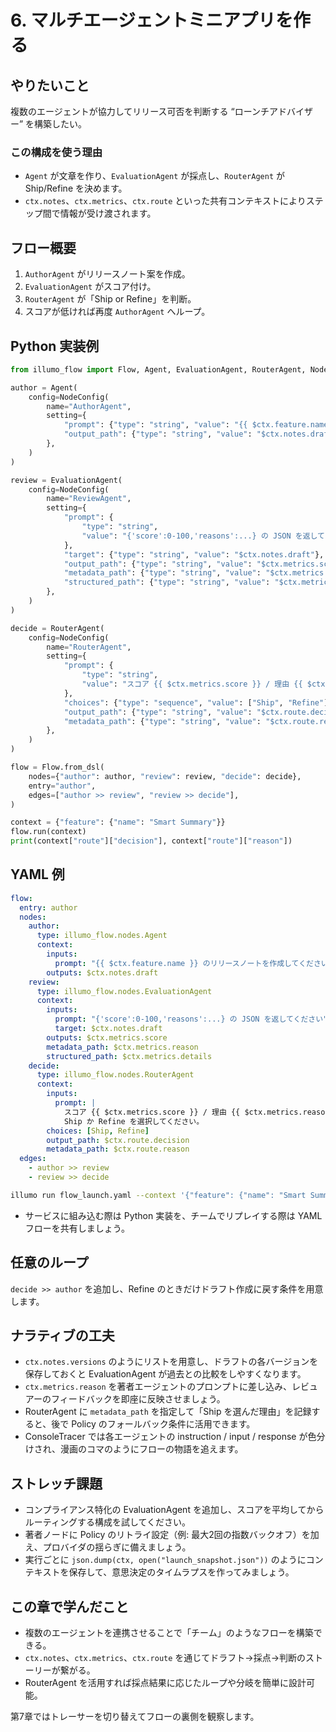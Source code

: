 # 6. マルチエージェントミニアプリを作る

## やりたいこと
複数のエージェントが協力してリリース可否を判断する “ローンチアドバイザー” を構築したい。

### この構成を使う理由
- `Agent` が文章を作り、`EvaluationAgent` が採点し、`RouterAgent` が Ship/Refine を決めます。
- `ctx.notes`、`ctx.metrics`、`ctx.route` といった共有コンテキストによりステップ間で情報が受け渡されます。

## フロー概要
1. `AuthorAgent` がリリースノート案を作成。
2. `EvaluationAgent` がスコア付け。
3. `RouterAgent` が「Ship or Refine」を判断。
4. スコアが低ければ再度 `AuthorAgent` へループ。

## Python 実装例
```python
from illumo_flow import Flow, Agent, EvaluationAgent, RouterAgent, NodeConfig

author = Agent(
    config=NodeConfig(
        name="AuthorAgent",
        setting={
            "prompt": {"type": "string", "value": "{{ $ctx.feature.name }} のリリースノートを作成してください"},
            "output_path": {"type": "string", "value": "$ctx.notes.draft"},
        },
    )
)

review = EvaluationAgent(
    config=NodeConfig(
        name="ReviewAgent",
        setting={
            "prompt": {
                "type": "string",
                "value": "{'score':0-100,'reasons':...} の JSON を返してください",
            },
            "target": {"type": "string", "value": "$ctx.notes.draft"},
            "output_path": {"type": "string", "value": "$ctx.metrics.score"},
            "metadata_path": {"type": "string", "value": "$ctx.metrics.reason"},
            "structured_path": {"type": "string", "value": "$ctx.metrics.details"},
        },
    )
)

decide = RouterAgent(
    config=NodeConfig(
        name="RouterAgent",
        setting={
            "prompt": {
                "type": "string",
                "value": "スコア {{ $ctx.metrics.score }} / 理由 {{ $ctx.metrics.reason }}\nShip か Refine を選択してください。",
            },
            "choices": {"type": "sequence", "value": ["Ship", "Refine"]},
            "output_path": {"type": "string", "value": "$ctx.route.decision"},
            "metadata_path": {"type": "string", "value": "$ctx.route.reason"},
        },
    )
)

flow = Flow.from_dsl(
    nodes={"author": author, "review": review, "decide": decide},
    entry="author",
    edges=["author >> review", "review >> decide"],
)

context = {"feature": {"name": "Smart Summary"}}
flow.run(context)
print(context["route"]["decision"], context["route"]["reason"])
```

## YAML 例
```yaml
flow:
  entry: author
  nodes:
    author:
      type: illumo_flow.nodes.Agent
      context:
        inputs:
          prompt: "{{ $ctx.feature.name }} のリリースノートを作成してください"
        outputs: $ctx.notes.draft
    review:
      type: illumo_flow.nodes.EvaluationAgent
      context:
        inputs:
          prompt: "{'score':0-100,'reasons':...} の JSON を返してください"
          target: $ctx.notes.draft
        outputs: $ctx.metrics.score
        metadata_path: $ctx.metrics.reason
        structured_path: $ctx.metrics.details
    decide:
      type: illumo_flow.nodes.RouterAgent
      context:
        inputs:
          prompt: |
            スコア {{ $ctx.metrics.score }} / 理由 {{ $ctx.metrics.reason }}
            Ship か Refine を選択してください。
        choices: [Ship, Refine]
        output_path: $ctx.route.decision
        metadata_path: $ctx.route.reason
  edges:
    - author >> review
    - review >> decide
```
```bash
illumo run flow_launch.yaml --context '{"feature": {"name": "Smart Summary"}}'
```
- サービスに組み込む際は Python 実装を、チームでリプレイする際は YAML フローを共有しましょう。

## 任意のループ
`decide >> author` を追加し、Refine のときだけドラフト作成に戻す条件を用意します。

## ナラティブの工夫
- `ctx.notes.versions` のようにリストを用意し、ドラフトの各バージョンを保存しておくと EvaluationAgent が過去との比較をしやすくなります。
- `ctx.metrics.reason` を著者エージェントのプロンプトに差し込み、レビュアーのフィードバックを即座に反映させましょう。
- RouterAgent に `metadata_path` を指定して「Ship を選んだ理由」を記録すると、後で Policy のフォールバック条件に活用できます。
- ConsoleTracer では各エージェントの instruction / input / response が色分けされ、漫画のコマのようにフローの物語を追えます。

## ストレッチ課題
- コンプライアンス特化の EvaluationAgent を追加し、スコアを平均してからルーティングする構成を試してください。
- 著者ノードに Policy のリトライ設定（例: 最大2回の指数バックオフ）を加え、プロバイダの揺らぎに備えましょう。
- 実行ごとに `json.dump(ctx, open("launch_snapshot.json"))` のようにコンテキストを保存して、意思決定のタイムラプスを作ってみましょう。

## この章で学んだこと
- 複数のエージェントを連携させることで「チーム」のようなフローを構築できる。
- `ctx.notes`、`ctx.metrics`、`ctx.route` を通じてドラフト→採点→判断のストーリーが繋がる。
- RouterAgent を活用すれば採点結果に応じたループや分岐を簡単に設計可能。

第7章ではトレーサーを切り替えてフローの裏側を観察します。
